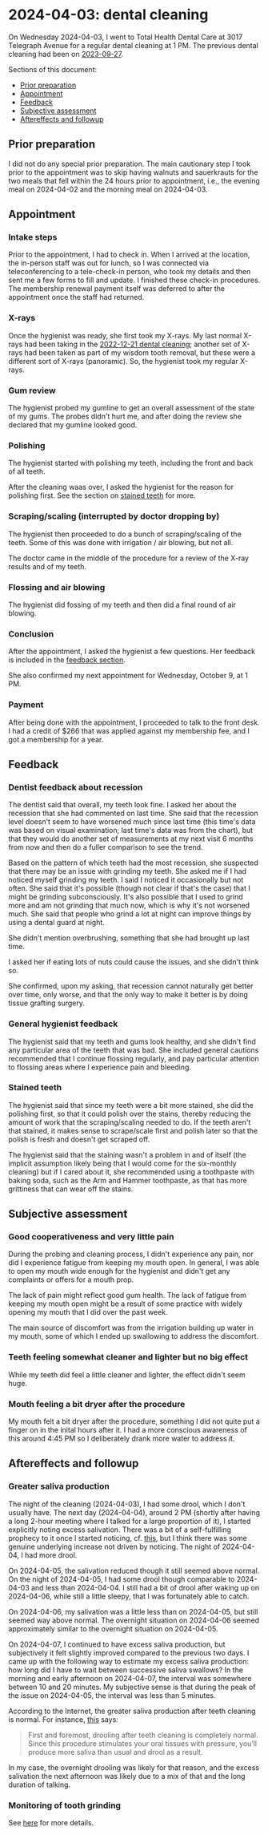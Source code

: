 # 2024-04-03: dental cleaning

On Wednesday 2024-04-03, I went to Total Health Dental Care at 3017
Telegraph Avenue for a regular dental cleaning at 1 PM. The previous
dental cleaning had been on
[2023-09-27](2023-09-27-dental-cleaning.md).

Sections of this document:

* [Prior preparation](#prior-preparation)
* [Appointment](#appointment)
* [Feedback](#feedback)
* [Subjective assessment](#subjective-assessment)
* [Aftereffects and followup](#aftereffects-and-followup)

## Prior preparation

I did not do any special prior preparation. The main cautionary step I
took prior to the appointment was to skip having walnuts and
sauerkrauts for the two meals that fell within the 24 hours prior to
appointment, i.e., the evening meal on 2024-04-02 and the morning meal
on 2024-04-03.

## Appointment

### Intake steps

Prior to the appointment, I had to check in. When I arrived at the
location, the in-person staff was out for lunch, so I was connected
via teleconferencing to a tele-check-in person, who took my details
and then sent me a few forms to fill and update. I finished these
check-in procedures. The membership renewal payment itself was
deferred to after the appointment once the staff had returned.

### X-rays

Once the hygienist was ready, she first took my X-rays. My last normal
X-rays had been taking in the [2022-12-21 dental
cleaning](2022-12-21-dental-cleaning.md); another set of X-rays had
been taken as part of my wisdom tooth removal, but these were a
different sort of X-rays (panoramic). So, the hygienist took my
regular X-rays.

### Gum review

The hygienist probed my gumline to get an overall assessment of the
state of my gums. The probes didn't hurt me, and after doing the
review she declared that my gumline looked good.

### Polishing

The hygienist started with polishing my teeth, including the front and
back of all teeth.

After the cleaning waas over, I asked the hygienist for the reason for
polishing first. See the section on [stained teeth](#stained-teeth) for more.

### Scraping/scaling (interrupted by doctor dropping by)

The hygienist then proceeded to do a bunch of scraping/scaling of the
teeth. Some of this was done with irrigation / air blowing, but not
all.

The doctor came in the middle of the procedure for a review of the
X-ray results and of my teeth.

### Flossing and air blowing

The hygienist did fossing of my teeth and then did a final round of
air blowing.

### Conclusion

After the appointment, I asked the hygienist a few questions. Her
feedback is included in the [feedback section](#feedback).

She also confirmed my next appointment for Wednesday, October 9, at 1 PM.

### Payment

After being done with the appointment, I proceeded to talk to the
front desk. I had a credit of $266 that was applied against my
membership fee, and I got a membership for a year.

## Feedback

### Dentist feedback about recession

The dentist said that overall, my teeth look fine. I asked her about
the recession that she had commented on last time. She said that the
recession level doesn't seem to have worsened much since last time
(this time's data was based on visual examination; last time's data
was from the chart), but that they would do another set of measurements
at my next visit 6 months from now and then do a fuller comparison to
see the trend.

Based on the pattern of which teeth had the most recession, she
suspected that there may be an issue with grinding my teeth. She asked
me if I had noticed myself grinding my teeth. I said I noticed it
occasionally but not often. She said that it's possible (though not
clear if that's the case) that I might be grinding
subconsciously. It's also possible that I used to grind more and am
not grinding that much now, which is why it's not worsened much. She
said that people who grind a lot at night can improve things by using
a dental guard at night.

She didn't mention overbrushing, something that she had brought up
last time.

I asked her if eating lots of nuts could cause the issues, and she
didn't think so.

She confirmed, upon my asking, that recession cannot naturally get
better over time, only worse, and that the only way to make it better
is by doing tissue grafting surgery.

### General hygienist feedback

The hygienist said that my teeth and gums look healthy, and she didn't
find any particular area of the teeth that was bad. She included
general cautions recommended that I continue flossing regularly, and
pay particular attention to flossing areas where I experience pain and
bleeding.

### Stained teeth

The hygienist said that since my teeth were a bit more stained, she
did the polishing first, so that it could polish over the stains,
thereby reducing the amount of work that the scraping/scaling needed
to do. If the teeth aren't that stained, it makes sense to
scrape/scale first and polish later so that the polish is fresh and
doesn't get scraped off.

The hygienist said that the staining wasn't a problem in and of itself
(the implicit assumption likely being that I would come for the
six-monthly cleaning) but if I cared about it, she recommended using a
toothpaste with baking soda, such as the Arm and Hammer toothpaste, as
that has more grittiness that can wear off the stains.

## Subjective assessment

### Good cooperativeness and very little pain

During the probing and cleaning process, I didn't experience any pain,
nor did I experience fatigue from keeping my mouth open. In general, I
was able to open my mouth wide enough for the hygienist and didn't get
any complaints or offers for a mouth prop.

The lack of pain might reflect good gum health. The lack of fatigue
from keeping my mouth open might be a result of some practice with
widely opening my mouth that I did over the past week.

The main source of discomfort was from the irrigation building up
water in my mouth, some of which I ended up swallowing to address the
discomfort.

### Teeth feeling somewhat cleaner and lighter but no big effect

While my teeth did feel a little cleaner and lighter, the effect
didn't seem huge.

### Mouth feeling a bit dryer after the procedure

My mouth felt a bit dryer after the procedure, something I did not
quite put a finger on in the inital hours after it. I had a more
conscious awareness of this around 4:45 PM so I deliberately drank
more water to address it.

## Aftereffects and followup

### Greater saliva production

The night of the cleaning (2024-04-03), I had some drool, which I
don't usually have. The next day (2024-04-04), around 2 PM (shortly
after having a long 2-hour meeting where I talked for a large
proportion of it), I started explicitly noting excess
salivation. There was a bit of a self-fulfilling prophecy to it once I
started noticing,
cf. [this](https://www.quora.com/Why-does-my-saliva-glands-overproduce-when-I-m-being-self-conscious-anxious-causing-me-to-gulp-a-lot),
but I think there was some genuine underlying increase not driven by
noticing. The night of 2024-04-04, I had more drool.

On 2024-04-05, the salivation reduced though it still seemed above
normal. On the night of 2024-04-05, I had some drool though comparable
to 2024-04-03 and less than 2024-04-04. I still had a bit of drool
after waking up on 2024-04-06, while still a little sleepy, that I was
fortunately able to catch.

On 2024-04-06, my salivation was a little less than on 2024-04-05, but
still seemed way above normal. The overnight situation on 2024-04-06
seemed approximately similar to the overnight situation on 2024-04-05.

On 2024-04-07, I continued to have excess saliva production, but
subjectively it felt slightly improved compared to the previous two
days. I came up with the following way to estimate my excess saliva
production: how long did I have to wait between successive saliva
swallows? In the morning and early afternoon on 2024-04-07, the
interval was somewhere between 10 and 20 minutes. My subjective sense
is that during the peak of the issue on 2024-04-05, the interval was
less than 5 minutes.

According to the Internet, the greater saliva production after teeth
cleaning is normal. For instance,
[this](https://wellsfamilydental.com/drooling-after-teeth-cleaning/)
says:

> First and foremost, drooling after teeth cleaning is completely
> normal. Since this procedure stimulates your oral tissues with
> pressure, you’ll produce more saliva than usual and drool as a
> result.

In my case, the overnight drooling was likely for that reason, and the
excess salivation the next afternoon was likely due to a mix of that
and the long duration of talking.

### Monitoring of tooth grinding

See [here](2024-04-tooth-grinding-investigation.md) for more details.
